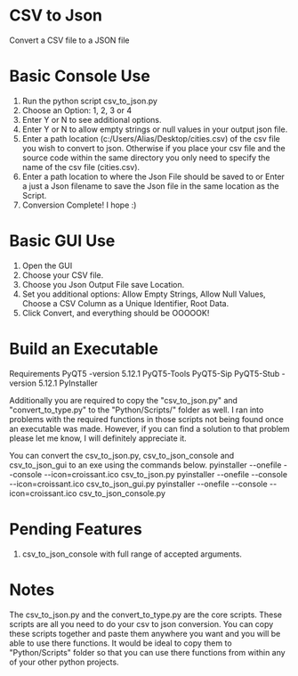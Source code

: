 # CSV to Json
Convert a CSV file to a JSON file

# Basic Console Use
1. Run the python script csv_to_json.py
2. Choose an Option: 1, 2, 3 or 4
3. Enter Y or N to see additional options.
4. Enter Y or N to allow empty strings or null values in your output json file.
5. Enter a path location (c:/Users/Alias/Desktop/cities.csv) of the csv file you wish to convert to json. Otherwise if you place your csv file and the source code within the same directory you only need to specify the name of the csv file (cities.csv).
6. Enter a path location to where the Json File should be saved to or Enter a just a Json filename to save the Json file in the same location as the Script.
7. Conversion Complete! I hope :)

# Basic GUI Use
1. Open the GUI
2. Choose your CSV file.
3. Choose you Json Output File save Location.
4. Set you additional options: Allow Empty Strings, Allow Null Values, Choose a CSV Column as a Unique Identifier, Root Data.
5. Click Convert, and everything should be OOOOOK!

# Build an Executable
Requirements
PyQT5 -version 5.12.1
PyQT5-Tools
PyQT5-Sip
PyQT5-Stub -version 5.12.1
PyInstaller

Additionally you are required to copy the "csv_to_json.py" and "convert_to_type.py" to the "Python/Scripts/" folder as well. I ran into problems with the required functions in those scripts not being found once an executable was made.
However, if you can find a solution to that problem please let me know, I will definitely appreciate it.

You can convert the csv_to_json.py, csv_to_json_console and csv_to_json_gui to an exe using the commands below. 
pyinstaller --onefile --console --icon=croissant.ico csv_to_json.py
pyinstaller --onefile --console --icon=croissant.ico csv_to_json_gui.py
pyinstaller --onefile --console --icon=croissant.ico csv_to_json_console.py

# Pending Features
1. csv_to_json_console with full range of accepted arguments.

# Notes
The csv_to_json.py and the convert_to_type.py are the core scripts. These scripts are all you need to do your csv to json conversion. 
You can copy these scripts together and paste them anywhere you want and you will be able to use there functions. It would be ideal to copy them to "Python/Scripts" folder so that you can use there functions from within any of your other python projects.
